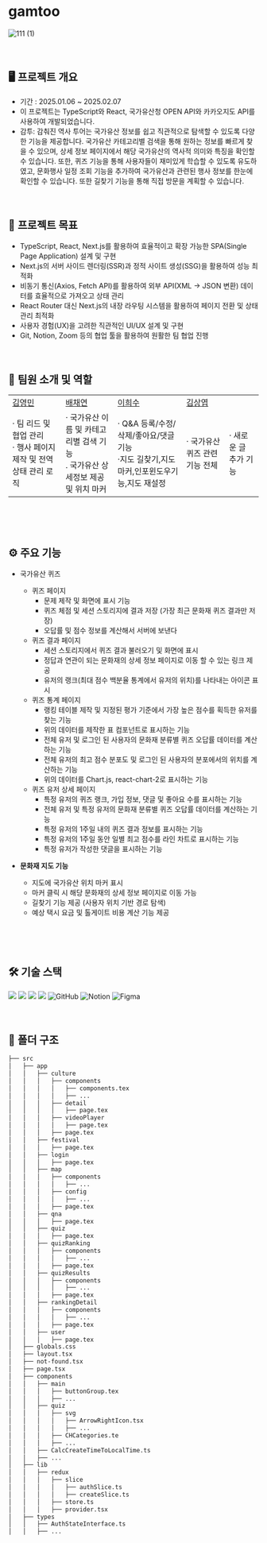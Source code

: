# gamtoo
![111 (1)](https://github.com/user-attachments/assets/8ba9a856-0e46-4cc1-a28a-386d536320e7)
<br><br><br>

## 🖥️ 프로젝트 개요
- 기간 : 2025.01.06 ~ 2025.02.07
- 이 프로젝트는 TypeScript와 React, 국가유산청 OPEN API와 카카오지도 API를 사용하여 개발되었습니다.
- 감투: 감춰진 역사 투어는 국가유산 정보를 쉽고 직관적으로 탐색할 수 있도록 다양한 기능을 제공합니다. 국가유산 카테고리별 검색을 통해 원하는 정보를 빠르게 찾을 수 있으며, 상세 정보 페이지에서 해당 국가유산의 역사적 의미와 특징을 확인할 수 있습니다. 또한, 퀴즈 기능을 통해 사용자들이 재미있게 학습할 수 있도록 유도하였고, 문화행사 일정 조회 기능을 추가하여 국가유산과 관련된 행사 정보를 한눈에 확인할 수 있습니다. 또한 길찾기 기능을 통해 직접 방문을 계획할 수 있습니다.
<br><br><br>

## 🎯 프로젝트 목표
- TypeScript, React, Next.js를 활용하여 효율적이고 확장 가능한 SPA(Single Page Application) 설계 및 구현
- Next.js의 서버 사이드 렌더링(SSR)과 정적 사이트 생성(SSG)을 활용하여 성능 최적화
- 비동기 통신(Axios, Fetch API)를 활용하여 외부 API(XML → JSON 변환) 데이터를 효율적으로 가져오고 상태 관리
- React Router 대신 Next.js의 내장 라우팅 시스템을 활용하여 페이지 전환 및 상태 관리 최적화
- 사용자 경험(UX)을 고려한 직관적인 UI/UX 설계 및 구현
- Git, Notion, Zoom 등의 협업 툴을 활용하여 원활한 팀 협업 진행
<br><br><br>

## 👥 팀원 소개 및 역할
<center>
<table>
  <tbody>
    <tr>
    </tr>
    <center>
    <tr>
      <td><a href="https://github.com/kimyougmin">김영민</a></td>
      <td><a href="https://github.com/chaeee1">배채연</a></td>
      <td><a href="https://github.com/lee123so">이희수</a></td>
      <td><a href="https://github.com/kylekim95">김상엽</a></td>
    </tr>
      <tr>
      <td><a>· 팀 리드 및 협업 관리<br>· 행사 페이지 제작 및 전역 상태 관리 로직</a></td>
      <td><a>· 국가유산 이름 및 카테고리별 검색 기능<br>. 국가유산 상세정보 제공 및 위치 마커</a></td>
      <td><a>· Q&A 등록/수정/삭제/좋아요/댓글기능<br>·지도 길찾기,지도마커,인포윈도우기능,지도 재설정</a></td>
      <td><a>· 국가유산 퀴즈 관련 기능 전체</a></td>
      <td><a>· 새로운 글 추가 기능</a></td>
    </tr>
  </tbody>
</table>
</center>
<br><br><br>

## ⚙️ 주요 기능
- 국가유산 퀴즈
  - 퀴즈 페이지
    - 문제 제작 및 화면에 표시 기능
    - 퀴즈 체점 및 세션 스토리지에 결과 저장 (가장 최근 문화재 퀴즈 결과만 저장)
    - 오답률 및 점수 정보를 계산해서 서버에 보낸다
  - 퀴즈 결과 페이지
    - 세션 스토리지에서 퀴즈 결과 불러오기 및 화면에 표시
    - 정답과 연관이 되는 문화재의 상세 정보 페이지로 이동 할 수 있는 링크 제공
    - 유저의 랭크(최대 점수 백분율 통계에서 유저의 위치)를 나타내는 아이콘 표시
  - 퀴즈 통계 페이지
    - 랭킹 테이블 제작 및 지정된 평가 기준에서 가장 높은 점수를 획득한 유저를 찾는 기능
    - 위의 데이터를 제작한 표 컴포넌트로 표시하는 기능
    - 전체 유저 및 로그인 된 사용자의 문화재 분류별 퀴즈 오답률 데이터를 계산하는 기능
    - 전체 유저의 최고 점수 분포도 및 로그인 된 사용자의 분포에서의 위치를 계산하는 기능
    - 위의 데이터를 Chart.js, react-chart-2로 표시하는 기능
  - 퀴즈 유저 상세 페이지
    - 특정 유저의 퀴즈 랭크, 가입 정보, 댓글 및 좋아요 수를 표시하는 기능
    - 전체 유저 및 특정 유저의 문화재 분류별 퀴즈 오답률 데이터를 계산하는 기능
    - 특정 유저의 1주일 내의 퀴즈 결과 정보를 표시하는 기능
    - 특정 유저의 1주일 동안 일별 최고 점수를 라인 차트로 표시하는 기능
    - 특정 유저가 작성한 댓글을 표시하는 기능

- **문화재 지도 기능**
  - 지도에 국가유산 위치 마커 표시
  - 마커 클릭 시 해당 문화재의 상세 정보 페이지로 이동 가능
  - 길찾기 기능 제공 (사용자 위치 기반 경로 탐색)
  - 예상 택시 요금 및 톨게이트 비용 계산 기능 제공

<br><br><br>

## 🛠️ 기술 스택
<img src="https://img.shields.io/badge/html5-E34F26?style=for-the-badge&logo=html5&logoColor=white"> <img src="https://img.shields.io/badge/css-1572B6?style=for-the-badge&logo=css3&logoColor=white"> <img src="https://img.shields.io/badge/javascript-F7DF1E?style=for-the-badge&logo=javascript&logoColor=black">
<img src="https://img.shields.io/badge/Vercel-%23000000?style=for-the-badge&logo=vercel&logoColor=white"/>
 <img alt="GitHub" src ="https://img.shields.io/badge/GitHub-181717.svg?&style=for-the-badge&logo=GitHub&logoColor=white"/> ![Notion](https://img.shields.io/badge/Notion-%23000000.svg?style=for-the-badge&logo=notion&logoColor=white) ![Figma](https://img.shields.io/badge/figma-%23F24E1E.svg?style=for-the-badge&logo=figma&logoColor=white)
<br><br><br>


## 📁 폴더 구조
```bash
├── src
│   ├── app
│   │   ├── culture
│   │   │   ├── components
│   │   │   │   ├── components.tex
│   │   │   │   ├── ...
│   │   │   ├── detail
│   │   │   │   ├── page.tex
│   │   │   ├── videoPlayer
│   │   │   │   ├── page.tex
│   │   │   ├── page.tex
│   │   ├── festival
│   │   │   ├── page.tex
│   │   ├── login
│   │   │   ├── page.tex
│   │   ├── map
│   │   │   ├── components
│   │   │   │   ├── ...
│   │   │   ├── config
│   │   │   │   ├── ...
│   │   │   ├── page.tex
│   │   ├── qna
│   │   │   ├── page.tex
│   │   ├── quiz
│   │   │   ├── page.tex
│   │   ├── quizRanking
│   │   │   ├── components
│   │   │   │   ├── ...
│   │   │   ├── page.tex
│   │   ├── quizResults
│   │   │   ├── components
│   │   │   │   ├── ...
│   │   │   ├── page.tex
│   │   ├── rankingDetail
│   │   │   ├── components
│   │   │   │   ├── ...
│   │   │   ├── page.tex
│   │   ├── user
│   │   │   ├── page.tex
│   ├── globals.css
│   ├── layout.tsx
│   ├── not-found.tsx
│   ├── page.tsx
│   ├── components
│   │   ├── main
│   │   │   ├── buttonGroup.tex
│   │   │   ├── ...
│   │   ├── quiz
│   │   │   ├── svg
│   │   │   │   ├── ArrowRightIcon.tsx
│   │   │   │   ├── ...
│   │   │   ├── CHCategories.te
│   │   │   ├── ...
│   │   ├── CalcCreateTimeToLocalTime.ts
│   │   ├── ...
│   ├── lib
│   │   ├── redux
│   │   │   ├── slice
│   │   │   │   ├── authSlice.ts
│   │   │   │   ├── createSlice.ts
│   │   │   ├── store.ts
│   │   │   ├── provider.tsx
│   ├── types
│   │   ├── AuthStateInterface.ts
│   │   ├── ...
``` 
